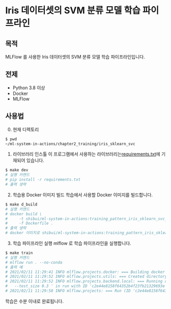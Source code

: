 # Iris 데이터셋의 SVM 분류 모델 학습 파이프라인

## 목적

MLFlow 를 사용한 Iris 데이터셋의 SVM 분류 모델 학습 파이프라인입니다.

## 전제

- Python 3.8 이상
- Docker
- MLFlow

## 사용법

0. 현재 디렉토리

```sh
$ pwd
~/ml-system-in-actions/chapter2_training/iris_sklearn_svc
```

1. 라이브러리 인스톨
   이 프로그램에서 사용하는 라이브러리는[requirements.txt](./requirements.txt)에 기재되어 있습니다.

```sh
$ make dev
# 실행 커맨드
# pip install -r requirements.txt
# 출력 생략
```

2. 학습용 Docker 이미지 빌드
   학습에서 사용할 Docker 이미지를 빌드합니다.

```sh
$ make d_build
# 실행 커맨드
# docker build \
#     -t shibui/ml-system-in-actions:training_pattern_iris_sklearn_svc_0.0.1 \
#     -f Dockerfile .
# 출력 생략
# docker 이미지로 shibui/ml-system-in-actions:training_pattern_iris_sklearn_svc_0.0.1 이 빌드됩니다.
```

3. 학습 파이프라인 실행
   mlflow 로 학습 파이프라인을 실행합니다.

```sh
$ make train
# 실행 커맨드
# mlflow run . --no-conda
# 출력 예
# 2021/02/11 11:29:41 INFO mlflow.projects.docker: === Building docker image iris_sklearn_svc:6fa928e ===
# 2021/02/11 11:29:52 INFO mlflow.projects.utils: === Created directory /var/folders/v8/bvkzgn8j1ws6y76t4z5nt6280000gn/T/tmpdtqjaxok for downloading remote URIs passed to arguments of type 'path' ===
# 2021/02/11 11:29:52 INFO mlflow.projects.backend.local: === Running command 'docker run --rm -v ~/book/ml-system-in-actions/chapter2_training/iris_sklearn_svc/mlruns:/mlflow/tmp/mlruns -v ~/book/ml-system-in-actions/chapter2_training_patterns/iris_sklearn_svc/mlruns/0/c2e44e8158f64352b4f23fb21329693e/artifacts:~/book/ml-system-in-actions/chapter2_training_patterns/iris_sklearn_svc/mlruns/0/c2e44e8158f64352b4f23fb21329693e/artifacts -e MLFLOW_RUN_ID=c2e44e8158f64352b4f23fb21329693e -e MLFLOW_TRACKING_URI=file:///mlflow/tmp/mlruns -e MLFLOW_EXPERIMENT_ID=0 iris_sklearn_svc:6fa928e python -m iris_train \
#   --test_size 0.3 ' in run with ID 'c2e44e8158f64352b4f23fb21329693e' ===
# 2021/02/11 11:29:58 INFO mlflow.projects: === Run (ID 'c2e44e8158f64352b4f23fb21329693e') succeeded ===
```

학습은 수분 이내로 완료됩니다.
